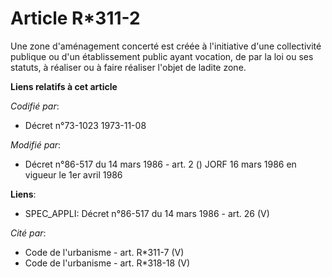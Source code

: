 # Article R*311-2

Une zone d'aménagement concerté est créée à l'initiative d'une collectivité publique ou d'un établissement public ayant
vocation, de par la loi ou ses statuts, à réaliser ou à faire réaliser l'objet de ladite zone.

**Liens relatifs à cet article**

_Codifié par_:

  - Décret n°73-1023 1973-11-08

_Modifié par_:

  - Décret n°86-517 du 14 mars 1986 - art. 2 () JORF 16 mars 1986 en vigueur le   1er avril 1986

**Liens**:

  - SPEC_APPLI: Décret n°86-517 du 14 mars 1986 - art. 26 (V)

_Cité par_:

  - Code de l'urbanisme - art. R*311-7 (V)
  - Code de l'urbanisme - art. R*318-18 (V)

